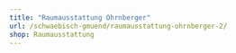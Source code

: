 ```yaml
---
title: "Raumausstattung Ohrnberger"
url: /schwaebisch-gmuend/raumausstattung-ohrnberger-2/
shop: Raumausstattung
---
```

